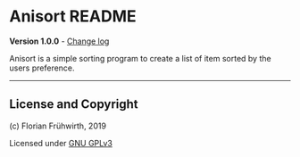 # Anisort README

**Version 1.0.0** - [Change log](CHANGELOG.md)

Anisort is a simple sorting program to create a list of item sorted by the users preference.

---

## License and Copyright

(c) Florian Frühwirth, 2019

Licensed under [GNU GPLv3](COPYING)
